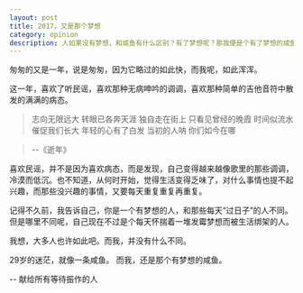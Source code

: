 ```yaml
---
layout: post
title: 2017，又是那个梦想
category: opinion
description: 人如果没有梦想，和咸鱼有什么区别？有了梦想呢？那我便是个有了梦想的咸鱼
---
```


匆匆的又是一年，说是匆匆，因为它略过的如此快，而我呢，如此浑浑。

这一年，喜欢了听民谣，喜欢那种无病呻吟的调调，喜欢那种简单的吉他音符中散发的满满的病态。


> 志向无限远大
> 转眼已各奔天涯
> 独自走在街上
> 只看见曾经的晚霞
> 时间似流水
> 催促我们长大
> 年轻的心有了白发
> 当初的人呐
> 你们如今在哪

> --《逝年》

喜欢民谣，并不是因为喜欢病态，而是发现，自己变得越来越像歌里的那些调调，冷漠而低沉。也不知道，从何时开始，觉得生活变得乏味了，对什么事情也提不起兴趣，而那些没兴趣的事情，又要每天重复重复再重复。

记得不久前，我告诉自己，你是一个有梦想的人，和那些每天“过日子”的人不同。但是哪里不同呢，自己现在不过是个每天怀揣着一堆发霉梦想而被生活绑架的人。

我想，大多人也许如此吧。而我，并没有什么不同。

29岁的迷茫，就像一条咸鱼。
而我，还是那个有梦想的咸鱼。

-- 献给所有等待振作的人